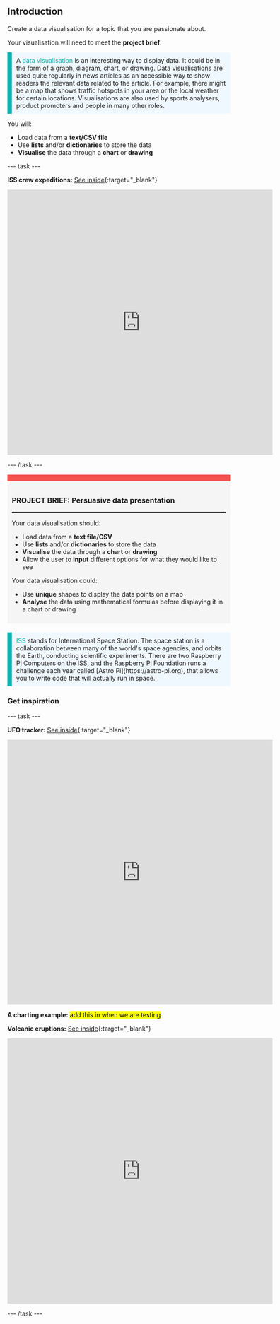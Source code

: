 ## Introduction

Create a data visualisation for a topic that you are passionate about. 

Your visualisation will need to meet the **project brief**.

<p style="border-left: solid; border-width:10px; border-color: #0faeb0; background-color: aliceblue; padding: 10px;">
A <span style="color: #0faeb0">data visualisation</span> is an interesting way to display data. It could be in the form of a graph, diagram, chart, or drawing. Data visualisations are used quite regularly in news articles as an accessible way to show readers the relevant data related to the article. For example, there might be a map that shows traffic hotspots in your area or the local weather for certain locations. Visualisations are also used by sports analysers, product promoters and people in many other roles.
</p>

You will:
+ Load data from a **text/CSV file**
+ Use **lists** and/or **dictionaries** to store the data
+ **Visualise** the data through a **chart** or **drawing**

--- task ---

**ISS crew expeditions:** [See inside](https://trinket.io/python/822033c5b6){:target="_blank"}

<div class="trinket">
<iframe src="https://trinket.io/embed/python/822033c5b6?outputOnly=true&runOption=run" width="600" height="600" frameborder="0" marginwidth="0" marginheight="0" allowfullscreen></iframe>
</div>

--- /task ---

<div style="border-top: 15px solid #f3524f; background-color: whitesmoke; margin-bottom: 20px; padding: 10px;">

### PROJECT BRIEF: Persuasive data presentation
<hr style="border-top: 2px solid black;"> 

Your data visualisation should:
+ Load data from a **text file/CSV** 
+ Use **lists** and/or **dictionaries** to store the data
+ **Visualise** the data through a **chart** or **drawing**
+ Allow the user to **input** different options for what they would like to see

Your data visualisation could:
+ Use **unique** shapes to display the data points on a map
+ **Analyse** the data using mathematical formulas before displaying it in a chart or drawing

</div>

<p style="border-left: solid; border-width:10px; border-color: #0faeb0; background-color: aliceblue; padding: 10px;">
<span style="color: #0faeb0">ISS</span> stands for International Space Station. The space station is a collaboration between many of the world's space agencies, and orbits the Earth, conducting scientific experiments. There are two Raspberry Pi Computers on the ISS, and the Raspberry Pi Foundation runs a challenge each year called [Astro Pi](https://astro-pi.org), that allows you to write code that will actually run in space.
</p>

### Get inspiration

--- task ---

**UFO tracker:** [See inside](https://trinket.io/python/cb376de667){:target="_blank"}

<div class="trinket">
<iframe src="https://trinket.io/embed/python/cb376de667?outputOnly=true&runOption=run" width="600" height="600" frameborder="0" marginwidth="0" marginheight="0" allowfullscreen></iframe>
</div>

**A charting example:** <mark> add this in when we are testing </mark>

**Volcanic eruptions:** [See inside](https://trinket.io/python/2164174e96){:target="_blank"}

<div class="trinket">
<iframe src="https://trinket.io/embed/python/2164174e96?outputOnly=true&runOption=run" width="600" height="600" frameborder="0" marginwidth="0" marginheight="0" allowfullscreen></iframe>
</div>

--- /task ---




